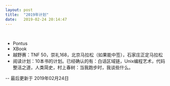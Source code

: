 ```yaml
---
layout: post
title:  "2019年计划"
date:   2019-02-24 20:14:47
---
```


<br/>

- Pontus
- XBook
- 越野赛：TNF 50，崇礼168，北京马拉松（如果能中签），石家庄正定马拉松
- 阅读计划：10本书的计划。已经确认的有：白话区域链，Unix编程艺术，代码整洁之道，人类简史，村上春树：当我跑步时，我谈些什么。</p>

-- 最后更新于 2019年02月24日